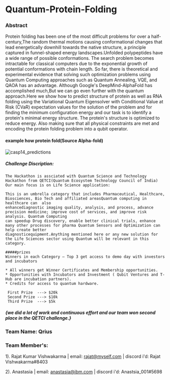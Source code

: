 # Quantum-Protein-Folding
### Abstract
Protein folding has been one of the most difficult problems for over a half-century,The
random thermal motions causing conformational changes that lead energetically
downhill towards the native structure, a principle captured in funnel-shaped energy
landscapes.Unfolded polypeptides have a wide range of possible conformations. The
search problem becomes intractable for classical computers due to the exponential
growth of potential conformations with chain length. So far, there is theoretical and
experimental evidence that solving such optimization problems using Quantum
Computing approaches such as Quantum Annealing, VQE, and QAOA has an
advantage. Although Google's DeepMind-AlphaFold has accomplished much,But we
can go even further with the quantum approach.Here we show how to predict structure
of protein as well as RNA folding using the Variational Quantum Eigensolver with
Conditional Value at Risk (CVaR) expectation values for the solution of the problem and
for finding the minimum configuration energy and our task is to identify a protein's
minimal energy structure. The protein's structure is optimized to reduce energy. Also
making sure that all physical constraints are met and encoding the protein folding
problem into a qubit operator.

#### example how protein fold(Source Alpha-fold)
![casp14_predictions](https://user-images.githubusercontent.com/79074817/193454419-84a2358e-a6e2-4e39-b39d-cc06c64eb2c1.gif)

##### Challenge Discription:
```
The Hackathon is assciated with Quantum Science and Technology Hackathon from QETCI(Quantum Ecosystem Technology Council of India) 
Our main focus is on Life Science application:

This is an umbrella category that includes Pharmaceutical, Healthcare, Biosciences, Bio Tech and affiliated areasQuantum computing in healthcare can  also 
enhancediagnostic imaging quality, analysis, and process, advance precision medicine; improve cost of services, and improve risk analysis. Quantum Computing
can speedup Drug discovery, enable better clinical trials, enhance many other processes for pharma Quantum Sensors and Optimization can help create better
diagnosticequipment.Anything mentioned here or any new solution for the Life Sciences sector using Quantum will be relevant in this category.

#####prizes
Winners in each Category – Top 3 get access to demo day with investors and incubators

* All winners get Winner Certificates and Membership opportunities.
* Opportunities with Incubators and Investment ( Qubit Ventures and T-Hub are incubation partners).
* Credits for access to quantum hardware.

 First Prize  ---> $20k
 Second Prize ---> $10k
 Third Prize  ---> $5k
```

##### {we did a lot of work and continuous effort and our team won second place in the QETCI challenge.}

### Team Name: Qrius

### Team Member's:

1). Rajat Kumar Vishwakarma               |                     email: rajat@myself.com           |           discord i'd: Rajat Vishwakarma#8403

2). Anastasia                            |                    email: anastasia@ibm.com               |        discord i'd: Anastsia_001#5698
